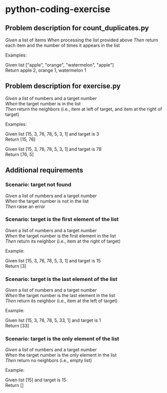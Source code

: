# python-coding-exercise

## Problem description for count_duplicates.py
*Given* a list of items
*When* processing the list provided above
*Then* return each item and the number of times it appears in the list

Examples:

Given list ["apple", "orange", "watermelon", "apple"]
<br>Return apple 2, orange 1, watermelon 1

## Problem description for exercise.py

*Given* a list of numbers and a target number
<br>*When* the target number is in the list
<br>*Then* return the neighbors (i.e., item at left of target, and item at the right of target)

Examples:

Given list [15, 3, 76, 78, 5, 3, 1] and target is 3
<br>Return [15, 76]

Given list [15, 3, 76, 78, 5, 3, 1] and target is 78
<br>Return [76, 5]

## Additional requirements

### Scenario: target not found
*Given* a list of numbers and a target number
<br>*When* the target number is not in the list
<br>*Then* raise an error

### Scenario: target is the first element of the list
*Given* a list of numbers and a target number
<br>*When* the target number is the first element in the list
<br>*Then* return its neighbor (i.e., item at the right of target)

Example:

Given list [15, 3, 76, 78, 5, 3, 1] and target is 15
<br>Return [3]

### Scenario: target is the last element of the list
*Given* a list of numbers and a target number
<br>*When* the target number is the last element in the list
<br>*Then* return its neighbor (i.e., item at the left of target)

Example:

Given list [15, 3, 76, 78, 5, 33, 1] and target is 1
<br>Return [33]

### Scenario: target is the only element of the list
*Given* a list of numbers and a target number
<br>*When* the target number is the only element in the list
<br>*Then* return no neighbors (i.e., empty list)

Example:

Given list [15] and target is 15
<br>Return []
